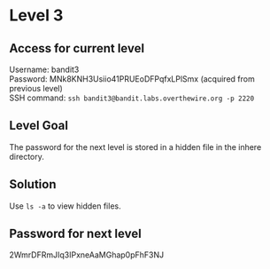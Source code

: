 # Level 3

## Access for current level
Username: bandit3<br>
Password: MNk8KNH3Usiio41PRUEoDFPqfxLPlSmx (acquired from previous level)<br>
SSH command: `ssh bandit3@bandit.labs.overthewire.org -p 2220`<br>

## Level Goal
The password for the next level is stored in a hidden file in the inhere directory.

## Solution
Use `ls -a` to view hidden files.

## Password for next level
2WmrDFRmJIq3IPxneAaMGhap0pFhF3NJ